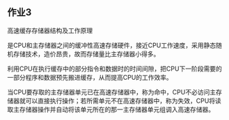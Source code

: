 ## 作业3
高速缓存存储器结构及工作原理

是CPU和主存储器之间的缓冲性高速存储硬件，接近CPU工作速度，采用静态随机存储技术，造价昂贵，故而存储量比主存储器小得多。

利用CPU在执行缓存中的部分指令和数据时的时间间隙，把CPU下一阶段需要的一部分程序和数据预先搬进缓存，从而提高CPU的工作效率。

当CPU要存取的主存储器单元已在高速存储器中，称为命中，CPU不必访问主存储器就可以直接执行操作；若所需单元不在高速存储器中，称为失效，CPU将读取主存储器操作并自动将该单元所在的那一主存储器单元组调入高速存储器。

